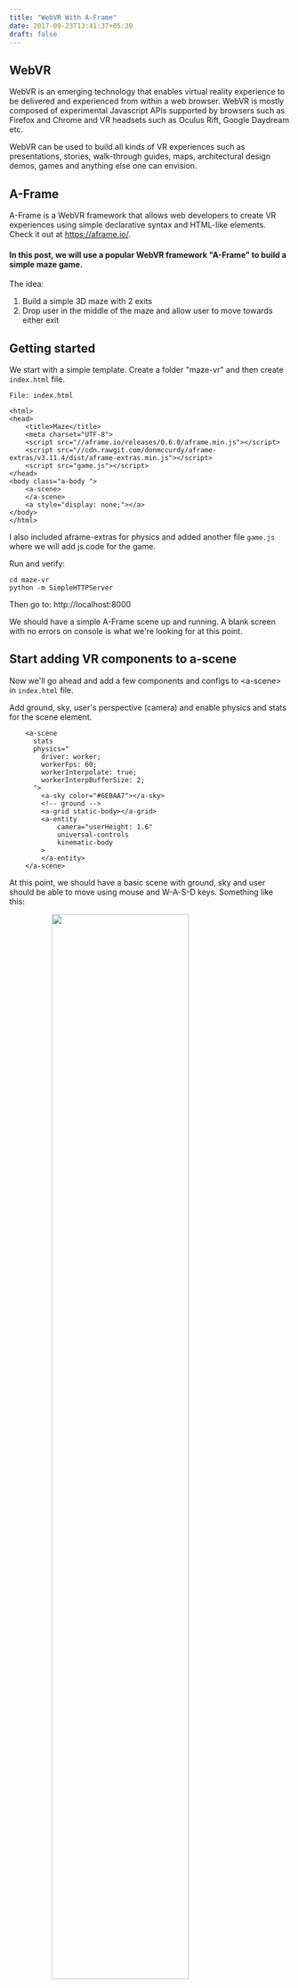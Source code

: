 ```yaml
---
title: "WebVR With A-Frame"
date: 2017-09-23T13:41:37+05:30
draft: false
---
```


## WebVR

WebVR is an emerging technology that enables virtual reality experience to be delivered and experienced from within a web browser. WebVR is mostly composed of experimental Javascript APIs supported by browsers such as Firefox and Chrome and VR headsets such as Oculus Rift, Google Daydream etc. 

WebVR can be used to build all kinds of VR experiences such as presentations, stories, walk-through guides, maps, architectural design demos, games and anything else one can envision.

## A-Frame

A-Frame is a WebVR framework that allows web developers to create VR experiences using simple declarative syntax and HTML-like elements. Check it out at https://aframe.io/. 

#### In this post, we will use a popular WebVR framework "A-Frame" to build a simple maze game.

The idea:

1. Build a simple 3D maze with 2 exits
2. Drop user in the middle of the maze and allow user to move towards either exit

## Getting started

We start with a simple template. Create a folder "maze-vr" and then create `index.html` file.

`File: index.html`

    <html>
    <head>
        <title>Maze</title>
        <meta charset="UTF-8">
        <script src="//aframe.io/releases/0.6.0/aframe.min.js"></script>
        <script src="//cdn.rawgit.com/donmccurdy/aframe-extras/v3.11.4/dist/aframe-extras.min.js"></script>
        <script src="game.js"></script>
    </head>
    <body class="a-body ">
        <a-scene>
        </a-scene>
        <a style="display: none;"></a>
    </body>
    </html>

I also included aframe-extras for physics and added another file `game.js` where we will add js code for the game.

Run and verify:

    cd maze-vr
    python -m SimpleHTTPServer

Then go to: http://localhost:8000

We should have a simple A-Frame scene up and running. A blank screen with no errors on console is what we're looking for at this point.

## Start adding VR components to a-scene

Now we'll go ahead and add a few components and configs to &lt;a-scene> in `index.html` file.

Add ground, sky, user's perspective (camera) and enable physics and stats for the scene element. 

        <a-scene 
          stats 
          physics="
            driver: worker; 
            workerFps: 60; 
            workerInterpolate: true; 
            workerInterpBufferSize: 2;
          ">
            <a-sky color="#6EBAA7"></a-sky>
            <!-- ground -->
            <a-grid static-body></a-grid>
            <a-entity 
                camera="userHeight: 1.6" 
                universal-controls 
                kinematic-body
            >
            </a-entity>
        </a-scene>

At this point, we should have a basic scene with ground, sky and user should be able to move using mouse and W-A-S-D keys. Something like this:

<img src="/img/09/aframe_maze_vr_boot.gif"  style="width: 70%; margin: auto; display: block;">

## Build and render a maze

Folks at rosettacode.org have an entire page dedicated to maze generation algorithms so we used one of their JS implementation and modified it a bit. https://rosettacode.org/wiki/Maze_generation#JavaScript

We also added two more functions to `game.js`

* addWall: create a static-body A-frame entity with specified positions and dimensions
* renderMaze: generate and render a maze on window load

You can find the entire source for `game.js` and this project at https://github.com/androidfanatic/aframe-maze-vr/.

A-Frame makes building VR scenes extremely easy. For example, take a look at the addWall method:

    function addWall(x, y, z, h, w, d) {
        var wall = document.createElement('a-entity');
        wall.setAttribute("position", x + " " + y + " " + z);
        wall.setAttribute("geometry", "height:" + h + ";width:" + w + ";depth:" + d + ";");
        wall.setAttribute("static-body", "shape: box;");
        document.querySelector('a-scene').appendChild(wall);
    }

## Applying textures to a 3D object:

Load 2D images or texture as assets:

    <a-scene ... >
        <a-assets>
            <img id="wall" src="img/wall.jpg">
            <img id="sand" src="img/sand.jpg">
        </a-assets>
        ...
    </a-scene>

Apply texture to ground and wall components as follows:

    <a-grid static-body material="src: #sand"></a-grid>

    // and

    function addWall(x, y, z, h, w, d) {
        ...
        wall.setAttribute("material", "src: #wall");
        ...
    }


And thus we've finished composing a 3D scene for maze game with shapes, texture, physics and user controls with few lines of code! 

Go ahead and give it a try. Click below to start. Press `esc` to exit.

<iframe src="/html/aframe" style="width: 640px; height: 320px; border: 0px; margin: auto; display: block;" id="play_iframe"></iframe>

Play in <a href="/html/aframe">fullscreen</a>.

Check this project at: https://github.com/androidfanatic/aframe-maze-vr

## Tips for debugging:

* Use the inspector bundled wit A-Frame by pressing `ctrl + alt + i`. You can then pick elements and modify/debug their properties. Once happy with the scene,  you can also export it to HTML from the inspector.

<video src="/vid/aframe_debug.mp4" id="inspector_vid" loop style="width: 100%; display: block; margin: auto;"></video>

* Add `stats` attribute to a-scene to keep an eye on framerate and other params.

* Use dev tools and browser console.

## Links:

* https://aframe.io/

* https://aframe.io/aframe-school/

* https://github.com/donmccurdy/aframe-extras

<script>
window.addEventListener('load', function() {      
    var isMobile = window.matchMedia("only screen and (max-width: 760px)");

    if (isMobile.matches) {
        document.querySelector("#play_iframe").remove();
        document.querySelector("#inspector_vid").setAttribute('controls', 'true');
    } else {
        document.querySelector("#inspector_vid").play();
    }
 });
</script>